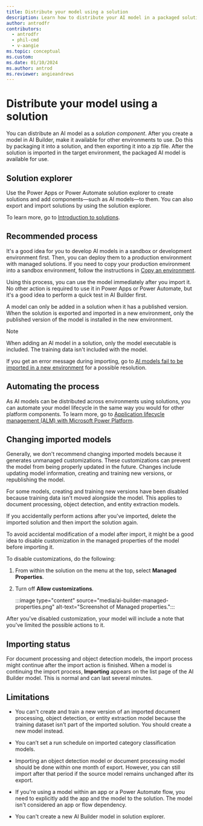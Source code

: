 ```yaml
---
title: Distribute your model using a solution
description: Learn how to distribute your AI model in a packaged solution.
author: antrodfr
contributors:
  - antrodfr
  - phil-cmd
  - v-aangie
ms.topic: conceptual
ms.custom: 
ms.date: 01/10/2024
ms.author: antrod
ms.reviewer: angieandrews
---
```


# Distribute your model using a solution

You can distribute an AI model as a *solution component*. After you create a model in AI Builder, make it available for other environments to use. Do this by packaging it into a solution, and then exporting it into a zip file. After the solution is imported in the target environment, the packaged AI model is available for use.

## Solution explorer

Use the Power Apps or Power Automate solution explorer to create solutions and add components&mdash;such as AI models&mdash;to them. You can also export and import solutions by using the solution explorer.

To learn more, go to [Introduction to solutions](/power-apps/maker/data-platform/solutions-overview).

## Recommended process

It's a good idea for you to develop AI models in a sandbox or development environment first. Then, you can deploy them to a production environment with managed solutions. If you need to copy your production environment into a sandbox environment, follow the instructions in [Copy an environment](/power-platform/admin/copy-environment).

Using this process, you can use the model immediately after you import it. No other action is required to use it in Power Apps or Power Automate, but it's a good idea to perform a quick test in AI Builder first.

A model can only be added in a solution when it has a published version. When the solution is exported and imported in a new environment, only the published version of the model is installed in the new environment.

> [!NOTE]
> When adding an AI model in a solution, only the model executable is included. The training data isn't included with the model.

If you get an error message during importing, go to [AI models fail to be imported in a new environment](/troubleshoot/power-platform/ai-builder/aimodels-fail-to-be-imported-in-a-new-environment) for a possible resolution.

## Automating the process

As AI models can be distributed across environments using solutions, you can automate your model lifecycle in the same way you would for other platform components. To learn more, go to
 [Application lifecycle management (ALM) with Microsoft Power Platform](/power-platform/alm).

## Changing imported models
Generally, we don't recommend changing imported models because it generates unmanaged customizations. These customizations can prevent the model from being properly updated in the future. Changes include updating model information, creating and training new versions, or republishing the model.

For some models, creating and training new versions have been disabled because training data isn't moved alongside the model. This applies to document processing, object detection, and entity extraction models.

If you accidentally perform actions after you've imported, delete the imported solution and then import the solution again.

To avoid accidental modification of a model after import, it might be a good idea to disable customization in the managed properties of the model before importing it.

To disable customizations, do the following:

1. From within the solution on the menu at the top, select **Managed Properties**.

1. Turn off **Allow customizations**.

    :::image type="content" source="media/ai-builder-managed-properties.png" alt-text="Screenshot of Managed properties.":::

After you've disabled customization, your model will include a note that you've limited the possible actions to it.

## Importing status
For document processing and object detection models, the import process might continue after the import action is finished. When a model is continuing the import process, **Importing** appears on the list page of the AI Builder model. This is normal and can last several minutes.

## Limitations

- You can't create and train a new version of an imported document processing, object detection, or entity extraction model because the training dataset isn't part of the imported solution. You should create a new model instead.

- You can’t set a run schedule on imported category classification models.

- Importing an object detection model or document processing model should be done within one month of export. However, you can still import after that period if the source model remains unchanged after its export.

- If you're using a model within an app or a Power Automate flow, you need to explicitly add the app and the model to the solution. The model isn't considered an app or flow dependency.

- You can't create a new AI Builder model in solution explorer.
